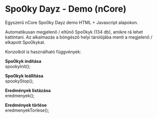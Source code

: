# Spo0ky Dayz - Demo (nCore) #

Egyszerű nCore Spo0ky Dayz demo HTML + Javascript alapokon.

Automatikusan megjelenő / eltűnő Spo0kyk (134 db), amikre rá lehet kattintani.
Az alkalmazás a böngésző helyi tárolójába menti a megjelenő / elkapott Spo0kykat.

Konzolból is használható függvények:

<b>Spo0kyk indítása</b><br>
spookyInit();<br>

<b>Spo0kyk leállítása</b><br>
spookyStop();<br>

<b>Eredmények listázása</b><br>
eredmenyek();<br>

<b>Eredmények törlése</b><br>
eredmenyekTorlese();<br>
